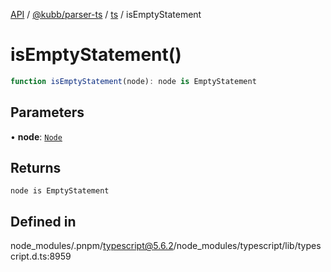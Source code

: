 [API](../../../../../packages.md) / [@kubb/parser-ts](../../../index.md) / [ts](../index.md) / isEmptyStatement

# isEmptyStatement()

```ts
function isEmptyStatement(node): node is EmptyStatement
```

## Parameters

• **node**: [`Node`](../interfaces/Node.md)

## Returns

`node is EmptyStatement`

## Defined in

node\_modules/.pnpm/typescript@5.6.2/node\_modules/typescript/lib/typescript.d.ts:8959
